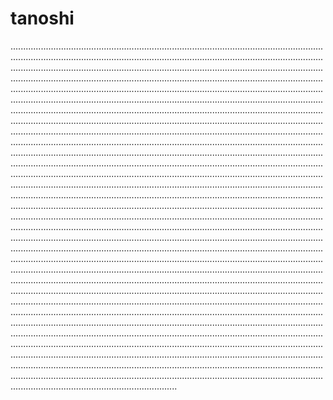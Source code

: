 # tanoshi
..................................................................................................................................................................................................................................................................................................................................................................................................................................................................................................................................................................................................................................................................................................................................................................................................................................................................................................................................................................................................................................................................................................................................................................................................................................................................................................................................................................................................................................................................................................................................................................................................................................................................................................................................................................................................................................................................................................................................................................................................................................................................................................................................................................................................................................................................................................................................................................................................................................................................................................................................................................................................................................................................................................................................................................................................................................................................................................................................................................................................................................................................................................................................................................................................................................................................................................................................................................................................................................................................................................................................................................................................................................................................................................................................................................................................................................................................................................................................................................................................................................................................................................................................................................................................